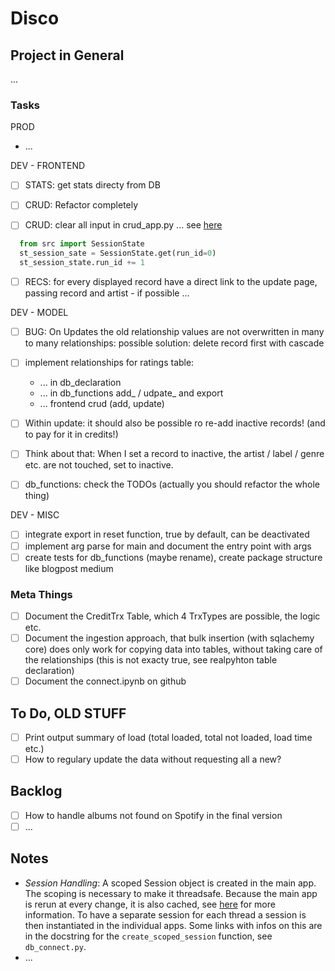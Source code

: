 # Disco

## Project in General

...

### Tasks

PROD

- ...

DEV - FRONTEND

- [ ] STATS: get stats directy from DB

- [ ] CRUD: Refactor completely
- [ ] CRUD: clear all input in crud_app.py ... see [here](https://discuss.streamlit.io/t/reset-multiselect-to-default-values-using-a-checkbox/1941)
  
```python  
  from src import SessionState
  st_session_sate = SessionState.get(run_id=0)
  st_session_state.run_id += 1
```

- [ ] RECS: for every displayed record have a direct link to the update page, passing record and artist - if possible ...

DEV - MODEL

- [ ] BUG: On Updates the old relationship values are not overwritten in many to many relationships: possible solution: delete record first with cascade

- [ ] implement relationships for ratings table:
  - ... in db_declaration
  - ... in db_functions add_ / udpate_ and export
  - ... frontend crud (add, update)

- [ ] Within update: it should also be possible ro re-add inactive records! (and to pay for it in credits!)
- [ ] Think about that: When I set a record to inactive, the artist / label / genre etc. are not touched, set to inactive.
- [ ] db_functions: check the TODOs (actually you should refactor the whole thing)

DEV - MISC

- [ ] integrate export in reset function, true by default, can be deactivated
- [ ] implement arg parse for main and document the entry point with args
- [ ] create tests for db_functions (maybe rename), create package structure like blogpost medium

### Meta Things

- [ ] Document the CreditTrx Table, which 4 TrxTypes are possible, the logic etc.
- [ ] Document the ingestion approach, that bulk insertion (with sqlachemy core) does only work for copying data into tables, without taking care of the relationships (this is not exacty true, see realpyhton table declaration)
- [ ] Document the connect.ipynb on github

## To Do, OLD STUFF

- [ ] Print output summary of load (total loaded, total not loaded, load time etc.)
- [ ] How to regulary update the data without requesting all a new?

## Backlog

- [ ] How to handle albums not found on Spotify in the final version
- [ ] ...

## Notes

- _Session Handling_: A scoped Session object is created in the main app. The scoping is necessary to make it threadsafe. Because the main app is rerun at every change, it is also cached, see [here](https://docs.streamlit.io/en/latest/caching.html#example-1-pass-a-database-connection-around) for more information. To have a separate session for each thread a session is then instantiated in the individual apps. Some links with infos on this are in the docstring for the `create_scoped_session` function, see `db_connect.py`.
- ...
  